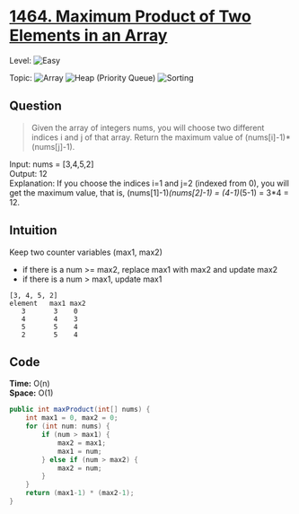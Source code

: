 # [1464. Maximum Product of Two Elements in an Array](https://leetcode.com/problems/maximum-product-of-two-elements-in-an-array/)

Level: ![Easy](https://img.shields.io/badge/-Easy-00b300)

Topic: ![Array](https://img.shields.io/badge/-Array-66b3ff) ![Heap (Priority Queue)](https://img.shields.io/badge/-Heap-0080ff) ![Sorting](https://img.shields.io/badge/-Sorting-ff1a1a)

## Question

> Given the array of integers nums, you will choose two different indices i and j of that array. Return the maximum value of (nums[i]-1)\*(nums[j]-1).

Input: nums = [3,4,5,2]\
Output: 12\
Explanation: If you choose the indices i=1 and j=2 (indexed from 0), you will get the maximum value, that is, (nums[1]-1)_(nums[2]-1) = (4-1)_(5-1) = 3\*4 = 12.

## Intuition

Keep two counter variables (max1, max2)

- if there is a num >= max2, replace max1 with max2 and update max2
- if there is a num > max1, update max1

```
[3, 4, 5, 2]
element   max1 max2
   3       3    0
   4       4    3
   5       5    4
   2       5    4
```

## Code

**Time:** O(n)\
**Space:** O(1)

```java
public int maxProduct(int[] nums) {
    int max1 = 0, max2 = 0;
    for (int num: nums) {
        if (num > max1) {
            max2 = max1;
            max1 = num;
        } else if (num > max2) {
            max2 = num;
        }
    }
    return (max1-1) * (max2-1);
}
```
